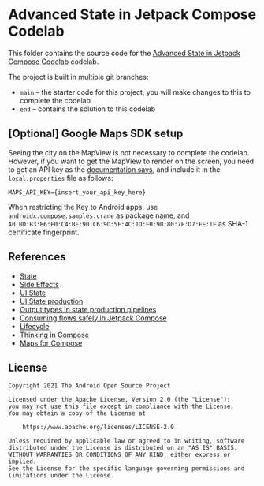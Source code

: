 # Advanced State in Jetpack Compose Codelab

This folder contains the source code for the
[Advanced State in Jetpack Compose Codelab](https://developer.android.com/codelabs/jetpack-compose-advanced-state-side-effects)
codelab.

The project is built in multiple git branches:
* `main` – the starter code for this project, you will make changes to this to complete the codelab
* `end` – contains the solution to this codelab

## [Optional] Google Maps SDK setup

Seeing the city on the MapView is not necessary to complete the codelab. However, if you want
to get the MapView to render on the screen, you need to get an API key as
the [documentation says](https://developers.google.com/maps/documentation/android-sdk/get-api-key),
and include it in the `local.properties` file as follows:

```
MAPS_API_KEY={insert_your_api_key_here}
```

When restricting the Key to Android apps, use `androidx.compose.samples.crane` as package name, and
`A0:BD:B3:B6:F0:C4:BE:90:C6:9D:5F:4C:1D:F0:90:80:7F:D7:FE:1F` as SHA-1 certificate fingerprint.

## References

* [State](http://developer.android.com/jetpack/compose/state)
* [Side Effects](http://developer.android.com/jetpack/compose/side-effects)
* [UI State](http://developer.android.com/topic/architecture/ui-layer/stateholders#elements-ui)
* [UI State production](http://developer.android.com/topic/architecture/ui-layer/state-production)
* [Output types in state production pipelines](http://developer.android.com/topic/architecture/ui-layer/state-production#output-types)
* [Consuming flows safely in Jetpack Compose](http://medium.com/androiddevelopers/consuming-flows-safely-in-jetpack-compose-cde014d0d5a3)
* [Lifecycle](http://developer.android.com/jetpack/compose/lifecycle)
* [Thinking in Compose](http://developer.android.com/jetpack/compose/mental-model#any-order)
* [Maps for Compose](http://developers.google.com/maps/documentation/android-sdk/maps-compose)

## License
```
Copyright 2021 The Android Open Source Project

Licensed under the Apache License, Version 2.0 (the "License");
you may not use this file except in compliance with the License.
You may obtain a copy of the License at

    https://www.apache.org/licenses/LICENSE-2.0

Unless required by applicable law or agreed to in writing, software
distributed under the License is distributed on an "AS IS" BASIS,
WITHOUT WARRANTIES OR CONDITIONS OF ANY KIND, either express or implied.
See the License for the specific language governing permissions and
limitations under the License.
```
